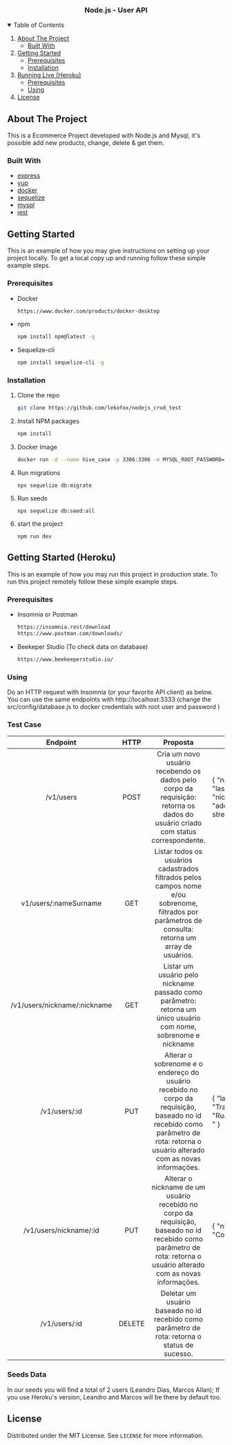 <!-- PROJECT LOGO -->
<br />
<p align="center">
  <h3 align="center"> Node.js - User API</h3>
</p>

<!-- TABLE OF CONTENTS -->
<details open="open">
  <summary>Table of Contents</summary>
  <ol>
    <li>
      <a href="#about-the-project">About The Project</a>
      <ul>
        <li><a href="#built-with">Built With</a></li>
      </ul>
    </li>
    <li>
      <a href="#getting-started">Getting Started</a>
      <ul>
        <li><a href="#prerequisites">Prerequisites</a></li>
        <li><a href="#installation">Installation</a></li>
      </ul>
    <li>
      <a href="#getting-started-Heroku">Running Live (Heroku)</a>
      <ul>
        <li><a href="#prerequisites-heroku">Prerequisites</a></li>
        <li><a href="#using">Using</a></li>
      </ul>
    </li>
    <li><a href="#license">License</a></li>
  </ol>
</details>

## About The Project

This is a Ecommerce Project developed with Node.js and Mysql, it's possible add new products, change, delete & get them.  

### Built With

- [express](https://expressjs.com/)
- [yup](https://www.npmjs.com/package/yup)
- [docker](https://www.docker.com/)
- [sequelize](https://sequelize.org/)
- [mysql](https://www.npmjs.com/package/mysql2)
- [jest](https://www.npmjs.com/package/jest)


<!-- GETTING STARTED -->

## Getting Started

This is an example of how you may give instructions on setting up your project locally.
To get a local copy up and running follow these simple example steps.

### Prerequisites

- Docker
  ```sh
  https://www.docker.com/products/docker-desktop
  ```

- npm
  ```sh
  npm install npm@latest -g
  ```
- Sequelize-cli
  ```sh
  npm install sequelize-cli -g
  ```

### Installation

1. Clone the repo
   ```sh
   git clone https://github.com/lekofox/nodejs_crud_test
   ```
2. Install NPM packages
   ```sh
   npm install
   ```
4. Docker Image
   ```sh
   docker run -d --name hive_case -p 3306:3306 -e MYSQL_ROOT_PASSWORD=root -e MYSQL_DATABASE=case_hive mysql:8.0.25 --default-authentication-plugin=mysql_native_password
   ```
5. Run migrations
   ```JS
   npx sequelize db:migrate
   ```
6. Run seeds
   ```JS
   npx sequelize db:seed:all
   ```
7. start the project
   ```JS
   npm run dev
   ```
## Getting Started (Heroku)

This is an example of how you may run this project in production state.
To run this project remotely follow these simple example steps.

### Prerequisites

- Insomnia or Postman
  ```sh
  https://insomnia.rest/download
  https://www.postman.com/downloads/
  ```

- Beekeper Studio (To check data on database)
  ```sh
  https://www.beekeeperstudio.io/
  ```

### Using

Do an HTTP request with Insomnia (or your favorite API client) as below.
You can use the same endpoints with http://localhost:3333 (change the src/config/database.js to docker credentials with root user and password )



### Test Case

|           Endpoint           	|  HTTP  	|                                                                                     Proposta                                                                                     	| Body Example                                                                                          	|                                 Test                                	|
|:----------------------------:	|:------:	|:--------------------------------------------------------------------------------------------------------------------------------------------------------------------------------:	|-------------------------------------------------------------------------------------------------------	|:-------------------------------------------------------------------:	|
|           /v1/users          	|  POST  	|                          Cria um novo usuário recebendo os dados pelo corpo da requisição: retorna os dados do usuário criado com status correspondente.                         	| { "name":"John", "lastName":"Doe", "nickname":"JohnnyD", "address":"Random's street", "bio": "YOLO" } 	|           http://rest-api-hive-labs.herokuapp.com/v1/users          	|
|     v1/users/:nameSurname    	|   GET  	|               Listar todos os usuários cadastrados filtrados pelos campos nome e/ou sobrenome, filtrados por parâmetros de consulta: retorna um array de usuários.               	|                                                                                                       	|    http://rest-api-hive-labs.herokuapp.com/v1/users/:nameSurname    	|
| /v1/users/nickname/:nickname 	|   GET  	|                                  Listar um usuário pelo nickname passado como parâmetro: retorna um único usuário com nome, sobrenome e nickname                                 	|                                                                                                       	| http://rest-api-hive-labs.herokuapp.com/v1/users/nickname/:nickname 	|
|         /v1/users/:id        	|   PUT  	| Alterar o sobrenome e o endereço do usuário recebido no corpo da requisição, baseado no id recebido como parâmetro de rota: retorna o usuário alterado com as novas informações. 	| { "lastName": "Travagin", "address": "Rua Transzamazonica " }                                         	|         http://rest-api-hive-labs.herokuapp.com/v1/users/:id        	|
|    /v1/users/nickname/:id    	|   PUT  	|       Alterar o nickname de um usuário recebido no corpo da requisição, baseado no id recebido como parâmetro de rota: retorna o usuário alterado com as novas informações.      	| { "nickname": "CodenameFox" }                                                                         	|    http://rest-api-hive-labs.herokuapp.com/v1/users/nickname/:id    	|
|         /v1/users/:id        	| DELETE 	|                                          Deletar um usuário baseado no id recebido como parâmetro de rota: retorna o status de sucesso.                                          	|                                                                                                       	|         http://rest-api-hive-labs.herokuapp.com/v1/users/:id        	|


### Seeds Data
In our seeds you will find a total of 2 users (Leandro Dias, Marcos Allan); If you use Heroku's version, Leandro and Marcos will be there by default too.

## License

Distributed under the MIT License. See `LICENSE` for more information.



